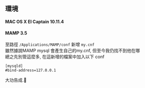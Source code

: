 ## 環境 
#### MAC OS X El Captain 10.11.4
#### MAMP 3.5  
  
至路徑  `/Applications/MAMP/conf` 新增 `my.cnf`  
雖然據說MAMP mysql 會產生自己的my.cnf, 但至今我仍找不到他在哪  
總之先別管這麼多, 在這新增的檔案中加入以下 conf 

	[mysqld]
	#bind-address=127.0.0.1
	
大功告成.🤗

 
